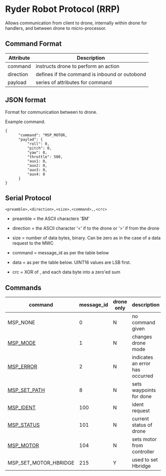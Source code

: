 # Ryder Robot Protocol (RRP)

Allows communication from client to drone, internally within drone for handlers, and between drone to micro-processor.

## Command Format

 | Attribute  | Description                                   | 
 |------------|-----------------------------------------------|
 | command    | instructs drone to perform an action          |
 | direction  | defines if the command is inbound or outobond |
 | payload    | series of attributes for command              |

## JSON format

Format for communication between to drone.

Example command.

```
{
      "command": "MSP_MOTOR,
      "paylad": {
          "roll": 0,
          "pitch": 0,
          "yaw": 0,
          "throttle": 500,
          "aux1: 0,
          "aux2: 0,
          "aux3: 0,
          "aux4: 0
      }
}
```

## Serial Protocol
```
<preamble>,<direction>,<size>,<command>,,<crc>
```

* preamble = the ASCII characters '$M'

* direction = the ASCII character '<' if to the drone or '>' if from the drone

* size = number of data bytes, binary. Can be zero as in the case of a data request to the MWC

* command = message_id as per the table below

* data = as per the table below. UINT16 values are LSB first.

* crc = XOR of <size>, <command> and each data byte into a zero'ed sum

## Commands


| command                  | message_id | drone only | description                     |
|--------------------------|------------|------------|---------------------------------|
| MSP_NONE                 | 0          | N          | no command given                |
| [MSP_MODE](msp1.md)      | 1          | N          | changes drone mode              |
| [MSP_ERROR](mdp2.md)     | 2          | N          | indicates an error has occurred |
| [MSP_SET_PATH](msp8.md)  | 8          | N          | sets waypoints for done         |
| [MSP_IDENT](msp100.md)   | 100        | N          | ident request                   |
| [MSP_STATUS](msp101.md)  | 101        | N          | current status of drone         |
| [MSP_MOTOR](msp104.md)   | 104        | N          | sets motor from controller      |
| MSP_SET_MOTOR_HBRIDGE    | 215        | Y          | used to set Hbridge             |
